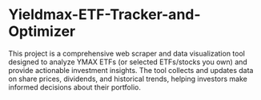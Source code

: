 # Yieldmax-ETF-Tracker-and-Optimizer
This project is a comprehensive web scraper and data visualization tool designed to analyze YMAX ETFs (or selected ETFs/stocks you own) and provide actionable investment insights. The tool collects and updates data on share prices, dividends, and historical trends, helping investors make informed decisions about their portfolio.
